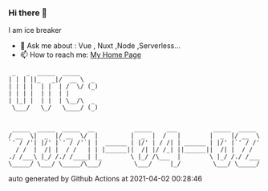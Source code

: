 ### Hi there 👋

I am ice breaker

- 💬 Ask me about : Vue , Nuxt ,Node ,Serverless...
- 📫 How to reach me: [My Home Page](https://icebreaker.top/)

```
 _   _  _____  _____     
| | | ||_   _|/  __ \  _ 
| | | |  | |  | /  \/ (_)
| | | |  | |  | |        
| |_| |  | |  | \__/\  _ 
 \___/   \_/   \____/ (_)
                         
                         
 _____  _____  _____  __           _____    ___          _____  _____ 
/ __  \|  _  |/ __  \/  |         |  _  |  /   |        |  _  |/ __  \
`' / /'| |/' |`' / /'`| |  ______ | |/' | / /| | ______ | |/' |`' / /'
  / /  |  /| |  / /   | | |______||  /| |/ /_| ||______||  /| |  / /  
./ /___\ |_/ /./ /____| |_        \ |_/ /\___  |        \ |_/ /./ /___
\_____/ \___/ \_____/\___/         \___/     |_/         \___/ \_____/
```

auto generated by Github Actions at 2021-04-02 00:28:46
